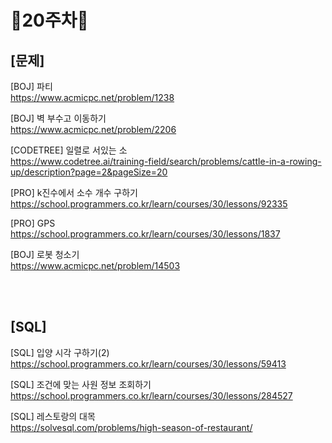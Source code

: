 # 📌20주차📌
## [문제]
[BOJ] 파티</br>
https://www.acmicpc.net/problem/1238

[BOJ] 벽 부수고 이동하기</br>
https://www.acmicpc.net/problem/2206

[CODETREE] 일렬로 서있는 소</br>
https://www.codetree.ai/training-field/search/problems/cattle-in-a-rowing-up/description?page=2&pageSize=20

[PRO] k진수에서 소수 개수 구하기</br>
https://school.programmers.co.kr/learn/courses/30/lessons/92335

[PRO] GPS</br>
https://school.programmers.co.kr/learn/courses/30/lessons/1837

[BOJ] 로봇 청소기</br>
https://www.acmicpc.net/problem/14503

</br></br>

## [SQL]
[SQL] 입양 시각 구하기(2)</br>
https://school.programmers.co.kr/learn/courses/30/lessons/59413

[SQL] 조건에 맞는 사원 정보 조회하기</br>
https://school.programmers.co.kr/learn/courses/30/lessons/284527

[SQL] 레스토랑의 대목</br>
https://solvesql.com/problems/high-season-of-restaurant/